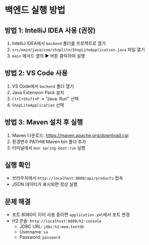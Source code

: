 # 백엔드 실행 방법

## 방법 1: IntelliJ IDEA 사용 (권장)

1. IntelliJ IDEA에서 `backend` 폴더를 프로젝트로 열기
2. `src/main/java/com/shoplite/ShopLiteApplication.java` 파일 열기
3. `main` 메서드 옆의 ▶️ 버튼 클릭하여 실행

## 방법 2: VS Code 사용

1. VS Code에서 `backend` 폴더 열기
2. Java Extension Pack 설치
3. `Ctrl+Shift+P` → "Java: Run" 선택
4. `ShopLiteApplication` 선택

## 방법 3: Maven 설치 후 실행

1. Maven 다운로드: https://maven.apache.org/download.cgi
2. 환경변수 PATH에 Maven bin 폴더 추가
3. 터미널에서 `mvn spring-boot:run` 실행

## 실행 확인

- 브라우저에서 `http://localhost:8080/api/products` 접속
- JSON 데이터가 표시되면 정상 실행

## 문제 해결

- 포트 8080이 이미 사용 중이면 `application.yml`에서 포트 변경
- H2 콘솔: `http://localhost:8080/h2-console`
  - JDBC URL: `jdbc:h2:mem:testdb`
  - Username: `sa`
  - Password: `password`



